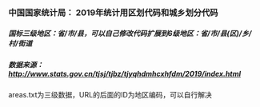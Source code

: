 ### 中国国家统计局： 2019年统计用区划代码和城乡划分代码

##### 国标三级地区：省/市/县，可以自己修改代码扩展到6级地区：省/市/县(区)/乡/村/街道

##### 数据来源： http://www.stats.gov.cn/tjsj/tjbz/tjyqhdmhcxhfdm/2019/index.html

areas.txt为三级数据，URL的后面的ID为地区编码，可以自行解决
